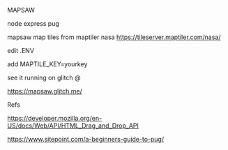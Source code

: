 MAPSAW

node express pug

mapsaw map tiles from maptiler nasa https://tileserver.maptiler.com/nasa/

edit .ENV 

add MAPTILE_KEY=yourkey

see it running on glitch @

https://mapsaw.glitch.me/

Refs

https://developer.mozilla.org/en-US/docs/Web/API/HTML_Drag_and_Drop_API

https://www.sitepoint.com/a-beginners-guide-to-pug/
